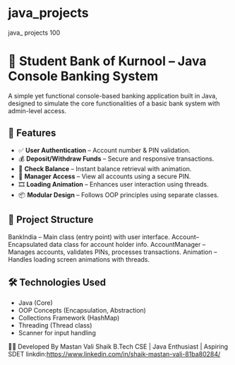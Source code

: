 # java_projects
java_ projects 100 
# 🏦 Student Bank of Kurnool – Java Console Banking System

A simple yet functional console-based banking application built in Java, designed to simulate the core functionalities of a basic bank system with admin-level access.

## 🚀 Features

- ✅ **User Authentication** – Account number & PIN validation.
- 💰 **Deposit/Withdraw Funds** – Secure and responsive transactions.
- 💼 **Check Balance** – Instant balance retrieval with animation.
- 🔐 **Manager Access** – View all accounts using a secure PIN.
- 🎞️ **Loading Animation** – Enhances user interaction using threads.
- 📦 **Modular Design** – Follows OOP principles using separate classes.

## 📁 Project Structure

BankIndia – Main class (entry point) with user interface.
Account– Encapsulated data class for account holder info.
AccountManager – Manages accounts, validates PINs, processes transactions.
Animation – Handles loading screen animations with threads.

## 🛠️ Technologies Used

- Java (Core)
- OOP Concepts (Encapsulation, Abstraction)
- Collections Framework (HashMap)
- Threading (Thread class)
- Scanner for input handling

👨‍💻 Developed By
Mastan Vali Shaik
B.Tech CSE | Java Enthusiast | Aspiring SDET
linkdin:https://www.linkedin.com/in/shaik-mastan-vali-81ba80284/


